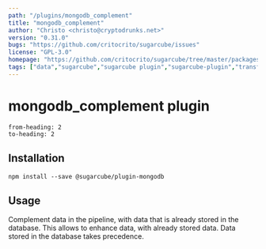 ```yaml
---
path: "/plugins/mongodb_complement"
title: "mongodb_complement"
author: "Christo <christo@cryptodrunks.net>"
version: "0.31.0"
bugs: "https://github.com/critocrito/sugarcube/issues"
license: "GPL-3.0"
homepage: "https://github.com/critocrito/sugarcube/tree/master/packages/plugin-mongodb#readme"
tags: ["data","sugarcube","sugarcube plugin","sugarcube-plugin","transformation"]
---
```

# mongodb_complement plugin

```toc
from-heading: 2
to-heading: 2
```

## Installation

```shell
npm install --save @sugarcube/plugin-mongodb
```


## Usage

Complement data in the pipeline, with data that is already stored in the
database. This allows to enhance data, with already stored data. Data stored
in the database takes precedence.

